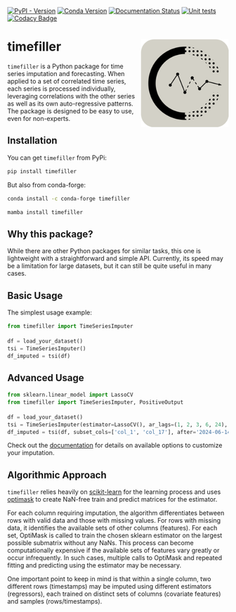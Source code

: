 [![PyPI - Version](https://img.shields.io/pypi/v/timefiller)](https://pypi.org/project/timefiller/)
[![Conda Version](https://img.shields.io/conda/vn/conda-forge/timefiller.svg)](https://anaconda.org/conda-forge/timefiller)
[![Documentation Status](https://readthedocs.org/projects/timefiller/badge/?version=latest)](https://timefiller.readthedocs.io/en/latest/?badge=latest)
[![Unit tests](https://github.com/CyrilJl/timefiller/actions/workflows/pytest.yml/badge.svg)](https://github.com/CyrilJl/timefiller/actions/workflows/pytest.yml)
[![Codacy Badge](https://app.codacy.com/project/badge/Grade/51d0dd39565a410985a6836e7d6bcd0b)](https://app.codacy.com/gh/CyrilJl/TimeFiller/dashboard?utm_source=gh&utm_medium=referral&utm_content=&utm_campaign=Badge_grade)

# <img src="https://raw.githubusercontent.com/CyrilJl/timefiller/main/_static/logo_timefiller.svg" alt="Logo BatchStats" width="200" height="200" align="right"> timefiller

`timefiller` is a Python package for time series imputation and forecasting. When applied to a set of correlated time series, each series is processed individually, leveraging correlations with the other series as well as its own auto-regressive patterns. The package is designed to be easy to use, even for non-experts.

## Installation

You can get ``timefiller`` from PyPi:
```bash
pip install timefiller
```
But also from conda-forge:
```bash
conda install -c conda-forge timefiller
```

```bash
mamba install timefiller
```

## Why this package?

While there are other Python packages for similar tasks, this one is lightweight with a straightforward and simple API. Currently, its speed may be a limitation for large datasets, but it can still be quite useful in many cases.

## Basic Usage

The simplest usage example:

```python
from timefiller import TimeSeriesImputer

df = load_your_dataset()
tsi = TimeSeriesImputer()
df_imputed = tsi(df)
```

## Advanced Usage

```python
from sklearn.linear_model import LassoCV
from timefiller import TimeSeriesImputer, PositiveOutput

df = load_your_dataset()
tsi = TimeSeriesImputer(estimator=LassoCV(), ar_lags=(1, 2, 3, 6, 24), multivariate_lags=6, preprocessing=PositiveOutput())
df_imputed = tsi(df, subset_cols=['col_1', 'col_17'], after='2024-06-14', n_nearest_features=35)
```

Check out the [documentation](https://timefiller.readthedocs.io/en/latest/index.html) for details on available options to customize your imputation.

## Algorithmic Approach

`timefiller` relies heavily on [scikit-learn](https://scikit-learn.org/stable/) for the learning process and uses [optimask](https://optimask.readthedocs.io/en/latest/index.html) to create NaN-free train and predict matrices for the estimator.

For each column requiring imputation, the algorithm differentiates between rows with valid data and those with missing values. For rows with missing data, it identifies the available sets of other columns (features). For each set, OptiMask is called to train the chosen sklearn estimator on the largest possible submatrix without any NaNs. This process can become computationally expensive if the available sets of features vary greatly or occur infrequently. In such cases, multiple calls to OptiMask and repeated fitting and predicting using the estimator may be necessary.

One important point to keep in mind is that within a single column, two different rows (timestamps) may be imputed using different estimators (regressors), each trained on distinct sets of columns (covariate features) and samples (rows/timestamps).
